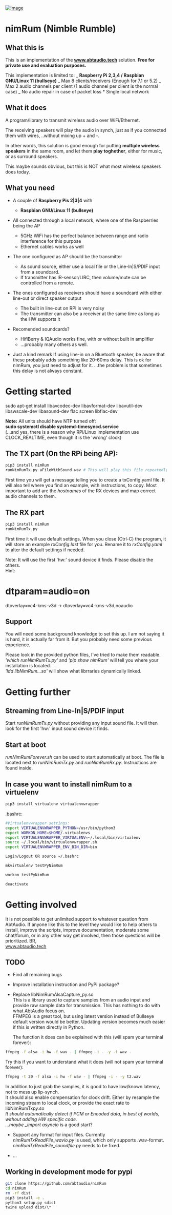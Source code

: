 [![image](https://badge.fury.io/py/nimRum.svg)](https://pypi.python.org/pypi/nimRum/)

# nimRum (Nimble Rumble)

## What this is

This is an implementation of the **www.abtaudio.tech** solution. **Free for private use and evaluation purposes.**

This implementation is limited to:
_ **Raspberry Pi 2,3,4 / Raspbian GNU/Linux 11 (bullseye)**
_ Max 8 clients/receivers (Enough for 7.1 or 5.2)
_ Max 2 audio channels per client (1 audio channel per client is the normal case)
_ No audio repair in case of packet loss \* Single local network

## What it does

A program/library to transmit wireless audio over WiFi/Ethernet.

The receiving speakers will play the audio in synch, just as if you connected them with wires, ..without mixing up + and -.

In other words, this solution is good enough for putting **multiple wireless speakers** in the same room, and let them **play toghether**, either for music, or as surround speakers.

This maybe sounds obvious, but this is NOT what most wireless speakers does today.

## What you need

- A couple of **Raspberry Pis 2|3|4** with

  - **Raspbian GNU/Linux 11 (bullseye)**

- All connected through a local network, where one of the Raspberries being the AP

  - 5GHz WiFi has the perfect balance between range and radio interference for this purpose
  - Ethernet cables works as well

- The one configured as AP should be the transmitter

  - As sound source, either use a local file or the Line-In|S/PDIF input from a soundcard.
  - If transmitter has IR-sensor/LIRC, then volume/mute can be controlled from a remote.

- The ones configured as receivers should have a soundcard with either line-out or direct speaker output

  - The built in line-out on RPI is very noisy
  - The transmitter can also be a receiver at the same time as long as the HW supports it

- Recomended soundcards?

  - HifiBerry & IQAudio works fine, with or without built in amplifier
  - ...probably many others as well.

- Just a kind remark
  If using line-in on a Bluetooth speaker, be aware that these probably adds something like 20-60ms delay.
  This is ok for nimRum, you just need to adjust for it.
  ...the problem is that sometimes this delay is not always constant.

# Getting started

sudo apt-get install libavcodec-dev libavformat-dev libavutil-dev libswscale-dev libasound-dev flac screen libflac-dev

**Note:** All units should have NTP turned off:  
**sudo systemctl disable systemd-timesyncd.service**  
(...and yes, there is a reason why RPi/Linux implementation use CLOCK_REALTIME, even though it is the 'wrong' clock)

## The TX part (On the RPi being AP):

```bash
pip3 install nimRum
runNimRumTx.py aFileWithSound.wav # This will play this file repeatedly, forever
```

First time you will get a message telling you to create a txConfig.yaml file.
It will also tell where you find an example, with instructions, to copy. Most important to add are the _hostnames_ of the RX devices and map correct audio channels to them.

## The RX part

```bash
pip3 install nimRum
runNimRumTx.py
```

First time it will use default settings. When you close (Ctrl-C) the program, it will store an example _rxConfig.last_ file for you. Rename it to _rxConfig.yaml_ to alter the default settings if needed.

Note: It will use the first 'hw:' sound device it finds. Please disable the others.  
 Hint:

# dtparam=audio=on

dtoverlay=vc4-kms-v3d -> dtoverlay=vc4-kms-v3d,noaudio

## Support

You will need some background knowledge to set this up. I am not saying it is hard, it is actually far from it. But you probably need some previous experience.

Please look in the provided python files, I've tried to make them readable.  
_'which runNimRumTx.py'_ and _'pip show nimRum'_ will tell you where your installation is located.  
_'ldd libNimRum...so'_ will show what librraries dynamically linked.

# Getting further

## Streaming from Line-In|S/PDIF input

Start _runNimRumTx.py_ without providing any input sound file.
It will then look for the first 'hw:' input sound device it finds.

## Start at boot

_runNimRumForever.sh_ can be used to start automatically at boot. The file is located next to _runNimRumTx.py_ and _runNimRumRx.py_. Instructions are found inside.

## In case you want to install nimRum to a virtuelenv

```bash
pip3 install virtualenv virtualenvwrapper
```

.bashrc:

```bash
#Virtualenvwrapper settings:
export VIRTUALENVWRAPPER_PYTHON=/usr/bin/python3
export WORKON_HOME=$HOME/.virtualenvs
export VIRTUALENVWRAPPER_VIRTUALENV=~/.local/bin/virtualenv
source ~/.local/bin/virtualenvwrapper.sh
export VIRTUALENVWRAPPER_ENV_BIN_DIR=bin

Login/Logout OR source ~/.bashrc

mkvirtualenv testPyNimRum

workon testPyNimRum

deactivate
```

# Getting involved

It is not possible to get unlimited support to whatever question from AbtAudio. If anyone like this to the level they would like to help others to install, improve the scripts, improve documentation, moderate some chat/forum, or in any other way get involved, then those questions will be prioritized.
BR,  
www.abtaudio.tech

## TODO

- Find all remaining bugs

- Improve installation instruction and PyPi package?

- Replace libNimRumAlsaCapture_py.so  
   This is a library used to capture samples from an audio input and provide raw sample data for transmission. This has nothing to do with what AbtAudio focus on.  
   FFMPEG is a great tool, but using latest version instead of Bullseye default version would be better. Updating version becomes much easier if this is written directly in Python.

  The function it does can be explained with this (will spam your terminal forever):

```bash
ffmpeg -f alsa -i hw -f wav - | ffmpeg -i - -y -f wav -
```

Try this if you want to understand what it does (will not spam your terminal forever):

```bash
ffmpeg -t 20 -f alsa -i hw -f wav - | ffmpeg -i - -y t2.wav
```

In addition to just grab the samples, it is good to have low/known latency, not to mess up lip-synch.  
 It should also enable compensation for clock drift. Either by resample the incoming stream to local clock, or provide the exact rate to libNimRumTx*py.so  
 It should automatically detect if PCM or Encoded data, in best of worlds, without adding HW specific code.  
 ...maybe \_import asyncio* is a good start?

- Support any format for input files. Currently _nimRumTxReadFile_wavio.py_ is used, which only supports .wav-format. _nimRumTxReadFile_soundfile.py_ needs to be fixed.

- ...

## Working in development mode for pypi

```bash
git clone https://github.com/abtaudio/nimRum
cd nimRum
rm -rf dist
pip3 install -e .
python3 setup.py sdist
twine upload dist/\*
```
